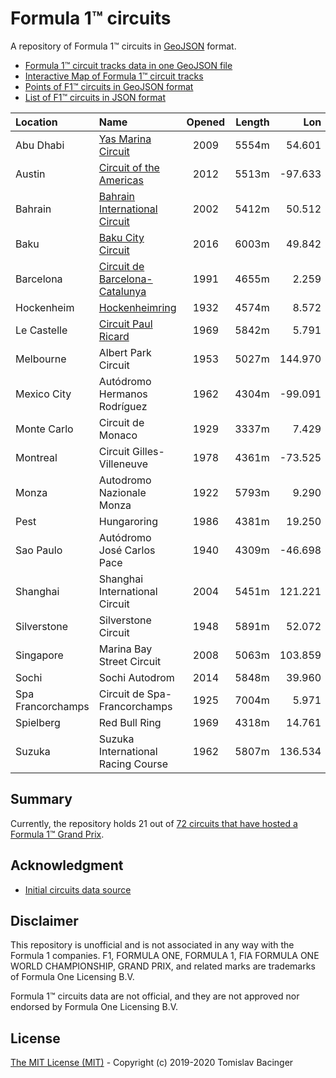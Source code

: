 # Formula 1™ circuits

A repository of Formula 1™ circuits in [GeoJSON](http://geojson.org/) format.

* [Formula 1™ circuit tracks data in one GeoJSON file](f1-circuits.geojson)
* [Interactive Map of Formula 1™ circuit tracks](https://svemir.co/f1/)
* [Points of F1™ circuits in GeoJSON format](f1-locations.geojson)
* [List of F1™ circuits in JSON format](f1-locations.json)

| Location | Name | Opened | Length | Lon | Lat |
|:---|:---|:---:|---:|---:|---:|
| Abu Dhabi | [Yas Marina Circuit](circuits/ae-2009.geojson) | 2009 | 5554m | 54.601 | 24.471 |
| Austin | [Circuit of the Americas](circuits/us-2012.geojson) | 2012 | 5513m | -97.633 | 30.135 |
| Bahrain | [Bahrain International Circuit](circuits/bh-2002.geojson) | 2002 | 5412m | 50.512 | 26.031 |
| Baku | [Baku City Circuit](circuits/az-2016.geojson) | 2016 | 6003m | 49.842 | 40.369 |
| Barcelona | [Circuit de Barcelona-Catalunya](circuits/es-1991.geojson) | 1991 | 4655m | 2.259 | 41.569 |
| Hockenheim | [Hockenheimring](circuits/de-1932.geojson) | 1932 | 4574m | 8.572 | 49.330 |
| Le Castelle | [Circuit Paul Ricard](circuits/fr-1969.geojson) | 1969 | 5842m | 5.791 | 43.253 |
| Melbourne | Albert Park Circuit | 1953 | 5027m | 144.970 | -37.846 |
| Mexico City | Autódromo Hermanos Rodríguez | 1962 | 4304m | -99.091 | 19.402 |
| Monte Carlo | Circuit de Monaco | 1929 | 3337m | 7.429 | 43.737 |
| Montreal | Circuit Gilles-Villeneuve | 1978 | 4361m | -73.525 | 45.506 |
| Monza | Autodromo Nazionale Monza | 1922 | 5793m | 9.290 | 45.621 |
| Pest | Hungaroring | 1986 | 4381m | 19.250 | 47.583 |
| Sao Paulo | Autódromo José Carlos Pace | 1940 | 4309m | -46.698 | -23.702 |
| Shanghai | Shanghai International Circuit | 2004 | 5451m | 121.221 | 31.340 |
| Silverstone | Silverstone Circuit | 1948 | 5891m | 52.072 | -1.017 |
| Singapore | Marina Bay Street Circuit | 2008 | 5063m |103.859 | 1.291 | 
| Sochi | Sochi Autodrom | 2014 | 5848m | 39.960 | 43.407 |
| Spa Francorchamps | Circuit de Spa-Francorchamps | 1925 | 7004m | 5.971 | 50.436 |
| Spielberg | Red Bull Ring | 1969 | 4318m | 14.761 | 47.223 |
| Suzuka | Suzuka International Racing Course | 1962 | 5807m | 136.534 | 34.844 |

## Summary

Currently, the repository holds 21 out of [72 circuits that have hosted a Formula 1™ Grand Prix](https://en.wikipedia.org/wiki/List_of_Formula_One_circuits).

## Acknowledgment

* [Initial circuits data source](https://www.google.com/maps/d/u/0/viewer?mid=1nv6ugq4H67CSzKUauW92-pPstYw&ll=-37.84579005412956%2C144.96881158570557&z=16)

## Disclaimer

This repository is unofficial and is not associated in any way with the Formula 1 companies. F1, FORMULA ONE, FORMULA 1, FIA FORMULA ONE WORLD CHAMPIONSHIP, GRAND PRIX, and related marks are trademarks of Formula One Licensing B.V. 

Formula 1™ circuits data are not official, and they are not approved nor endorsed by Formula One Licensing B.V.

## License

[The MIT License (MIT)](LICENSE.md) - Copyright (c) 2019-2020 Tomislav Bacinger